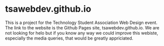 # tsawebdev.github.io
This is a project for the Technology Student Association Web Design event. The link to the website is the Github Pages site, tsawebdev.github.io.
We are not looking for helo but if you know any way we could improve this webiste, especially the media queries, that would be greatly appriciated.
